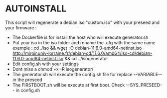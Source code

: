 # AUTOINSTALL
This script will regenerate a debian iso "custom.iso" with your preseed and your firmware :

- The Dockerfile is for install the host who will execute generator.sh
- Put your iso in the iso folder and rename the .cfg with the same name
	exemple : cd ./iso && wget -O debian-11.6.0-amd64-netinst.iso http://miroir.univ-lorraine.fr/debian-cd/11.6.0/amd64/iso-cd/debian-11.6.0-amd64-netinst.iso && cd ../isogenerator
- Edit config.sh with your settings
- Dont miss a chmod +x -R isogenerator/
- The generator.sh will execute the config.sh file for replace --VARIABLE-- in the preseed
- The FIRSTBOOT.sh will be execute at first boot. Check --SYS_PRESEED-- in config.sh 




